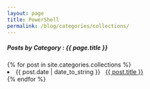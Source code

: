 ```yaml
---
layout: page
title: PowerShell
permalink: /blog/categories/collections/
---
```


<h5> Posts by Category : {{ page.title }} </h5>

<div class="card">
{% for post in site.categories.collections %}
 <li class="category-posts"><span>{{ post.date | date_to_string }}</span> &nbsp; <a href="{{ post.url }}">{{ post.title }}</a></li>
{% endfor %}
</div>
